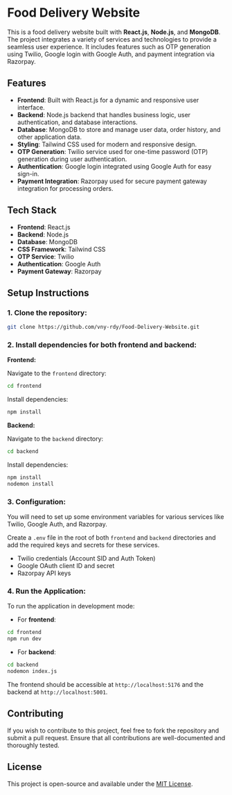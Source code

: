 # Food Delivery Website

This is a food delivery website built with **React.js**, **Node.js**, and **MongoDB**. The project integrates a variety of services and technologies to provide a seamless user experience. It includes features such as OTP generation using Twilio, Google login with Google Auth, and payment integration via Razorpay.

## Features

- **Frontend**: Built with React.js for a dynamic and responsive user interface.
- **Backend**: Node.js backend that handles business logic, user authentication, and database interactions.
- **Database**: MongoDB to store and manage user data, order history, and other application data.
- **Styling**: Tailwind CSS used for modern and responsive design.
- **OTP Generation**: Twilio service used for one-time password (OTP) generation during user authentication.
- **Authentication**: Google login integrated using Google Auth for easy sign-in.
- **Payment Integration**: Razorpay used for secure payment gateway integration for processing orders.

## Tech Stack

- **Frontend**: React.js
- **Backend**: Node.js
- **Database**: MongoDB
- **CSS Framework**: Tailwind CSS
- **OTP Service**: Twilio
- **Authentication**: Google Auth
- **Payment Gateway**: Razorpay

## Setup Instructions

### 1. Clone the repository:

```bash
git clone https://github.com/vny-rdy/Food-Delivery-Website.git
```

### 2. Install dependencies for both frontend and backend:

**Frontend:**

Navigate to the `frontend` directory:

```bash
cd frontend
```

Install dependencies:

```bash
npm install
```

**Backend:**

Navigate to the `backend` directory:

```bash
cd backend
```

Install dependencies:

```bash
npm install
nodemon install
```

### 3. Configuration:

You will need to set up some environment variables for various services like Twilio, Google Auth, and Razorpay.

Create a `.env` file in the root of both `frontend` and `backend` directories and add the required keys and secrets for these services.

- Twilio credentials (Account SID and Auth Token)
- Google OAuth client ID and secret
- Razorpay API keys

### 4. Run the Application:

To run the application in development mode:

- For **frontend**:

```bash
cd frontend
npm run dev
```

- For **backend**:

```bash
cd backend
nodemon index.js
```

The frontend should be accessible at `http://localhost:5176` and the backend at `http://localhost:5001`.

## Contributing

If you wish to contribute to this project, feel free to fork the repository and submit a pull request. Ensure that all contributions are well-documented and thoroughly tested.

## License

This project is open-source and available under the [MIT License](LICENSE).

